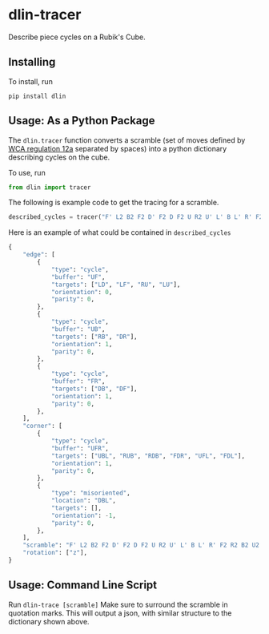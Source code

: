 # dlin-tracer
Describe piece cycles on a Rubik's Cube.

## Installing
To install, run
```
pip install dlin
```
## Usage: As a Python Package
The `dlin.tracer` function converts a scramble
(set of moves defined by [WCA regulation 12a](https://www.worldcubeassociation.org/regulations/#12a) separated by spaces)
into a python dictionary describing cycles on the cube. 

To use, run
```python
from dlin import tracer
```
The following is example code to get the tracing for a scramble.
```python
described_cycles = tracer("F' L2 B2 F2 D' F2 D F2 U R2 U' L' B L' R' F2 R2 B2 U2 Fw'")
```
Here is an example of what could be contained in `described_cycles`
```python
{
    "edge": [
        {
            "type": "cycle",
            "buffer": "UF",
            "targets": ["LD", "LF", "RU", "LU"],
            "orientation": 0,
            "parity": 0,
        },
        {
            "type": "cycle",
            "buffer": "UB",
            "targets": ["RB", "DR"],
            "orientation": 1,
            "parity": 0,
        },
        {
            "type": "cycle",
            "buffer": "FR",
            "targets": ["DB", "DF"],
            "orientation": 1,
            "parity": 0,
        },
    ],
    "corner": [
        {
            "type": "cycle",
            "buffer": "UFR",
            "targets": ["UBL", "RUB", "RDB", "FDR", "UFL", "FDL"],
            "orientation": 1,
            "parity": 0,
        },
        {
            "type": "misoriented",
            "location": "DBL",
            "targets": [],
            "orientation": -1,
            "parity": 0,
        },
    ],
    "scramble": "F' L2 B2 F2 D' F2 D F2 U R2 U' L' B L' R' F2 R2 B2 U2 Fw'",
    "rotation": ["z"],
}
```
## Usage: Command Line Script
Run 
```dlin-trace [scramble]```
Make sure to surround the scramble in quotation marks. This will output a json, 
with similar structure to the dictionary shown above.

